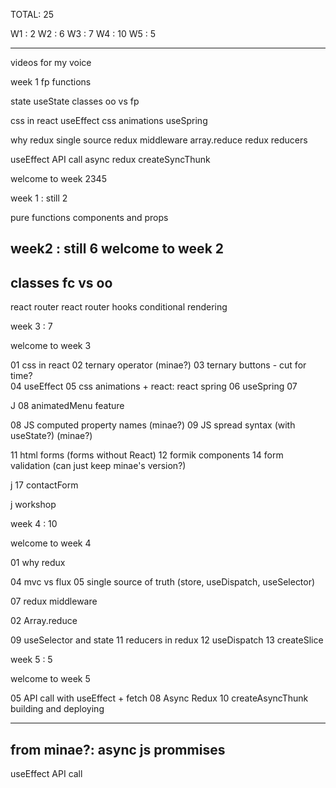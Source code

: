 
TOTAL: 25

W1 : 2
W2 : 6
W3 : 7
W4 : 10
W5 : 5

----
videos for my voice

week 1
fp
functions


state
useState
classes
oo vs fp


css in react
useEffect
css animations
useSpring

why redux
single source
redux middleware
array.reduce
redux reducers

useEffect API call
async redux
createSyncThunk


welcome to week 2345


week 1 : still 2

pure functions 
components and props


week2 : still 6
welcome to week 2
---
classes
fc vs oo
---
react router
react router hooks
conditional rendering

week 3 : 7

welcome to week 3

01 css in react
02 ternary operator (minae?)
03 ternary buttons - cut for time?    
04 useEffect 
05 css animations + react: react spring
06 useSpring
07 

J 08 animatedMenu feature

08 JS computed property names (minae?)
09 JS spread syntax (with useState?) (minae?)


<!-- 10 useFormik hook

13 prevState
14 handleChange -->
11 html forms (forms without React)
12 formik components
14 form validation (can just keep minae's version?)


j 17 contactForm

j workshop


week 4 : 10

welcome to week 4

01 why redux

04 mvc vs flux
05 single source of truth (store, useDispatch, useSelector)

07 redux middleware

02 Array.reduce

09 useSelector and state
11 reducers in redux
12 useDispatch
13 createSlice

week 5 : 5

welcome to week 5

05 API call with useEffect + fetch
08 Async Redux
10 createAsyncThunk
building and deploying

---
from minae?:
async js
prommises
---

useEffect API call
